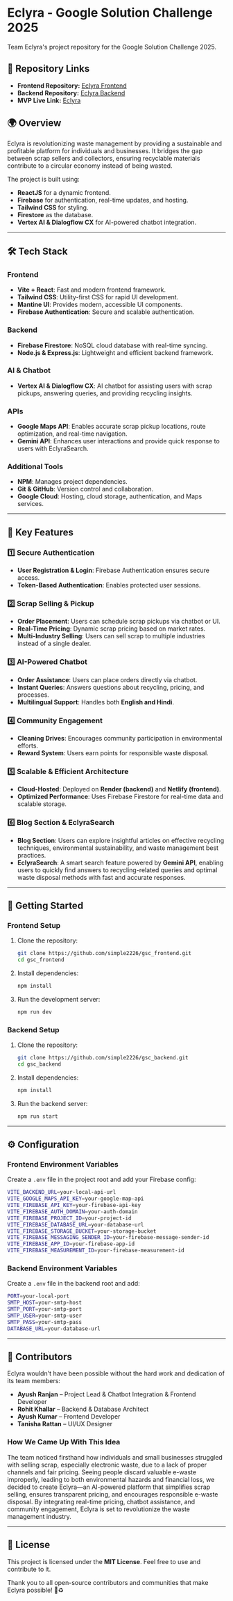 # Eclyra - Google Solution Challenge 2025

Team Eclyra's project repository for the Google Solution Challenge 2025.

## 🔗 Repository Links
- **Frontend Repository:** [Eclyra Frontend](https://github.com/simple2226/gsc_frontend)
- **Backend Repository:** [Eclyra Backend](https://github.com/simple2226/gsc_backend)
- **MVP Live Link:** [Eclyra](https://eclyra.netlify.app/)

## 🌍 Overview
Eclyra is revolutionizing waste management by providing a sustainable and profitable platform for individuals and businesses. It bridges the gap between scrap sellers and collectors, ensuring recyclable materials contribute to a circular economy instead of being wasted. 

The project is built using:
- **ReactJS** for a dynamic frontend.
- **Firebase** for authentication, real-time updates, and hosting.
- **Tailwind CSS** for styling.
- **Firestore** as the database.
- **Vertex AI & Dialogflow CX** for AI-powered chatbot integration.

---

## 🛠️ Tech Stack
### **Frontend**
- **Vite + React**: Fast and modern frontend framework.
- **Tailwind CSS**: Utility-first CSS for rapid UI development.
- **Mantine UI**: Provides modern, accessible UI components.
- **Firebase Authentication**: Secure and scalable authentication.

### **Backend**
- **Firebase Firestore**: NoSQL cloud database with real-time syncing.
- **Node.js & Express.js**: Lightweight and efficient backend framework.

### **AI & Chatbot**
- **Vertex AI & Dialogflow CX**: AI chatbot for assisting users with scrap pickups, answering queries, and providing recycling insights.

### **APIs**
- **Google Maps API**: Enables accurate scrap pickup locations, route optimization, and real-time navigation.
- **Gemini API**: Enhances user interactions and provide quick response to users with EclyraSearch.

### **Additional Tools**
- **NPM**: Manages project dependencies.
- **Git & GitHub**: Version control and collaboration.
- **Google Cloud**: Hosting, cloud storage, authentication, and Maps services.

---

## 🔑 Key Features
### **1️⃣ Secure Authentication**
- **User Registration & Login**: Firebase Authentication ensures secure access.
- **Token-Based Authentication**: Enables protected user sessions.

### **2️⃣ Scrap Selling & Pickup**
- **Order Placement**: Users can schedule scrap pickups via chatbot or UI.
- **Real-Time Pricing**: Dynamic scrap pricing based on market rates.
- **Multi-Industry Selling**: Users can sell scrap to multiple industries instead of a single dealer.

### **3️⃣ AI-Powered Chatbot**
- **Order Assistance**: Users can place orders directly via chatbot.
- **Instant Queries**: Answers questions about recycling, pricing, and processes.
- **Multilingual Support**: Handles both **English and Hindi**.

### **4️⃣ Community Engagement**
- **Cleaning Drives**: Encourages community participation in environmental efforts.
- **Reward System**: Users earn points for responsible waste disposal.

### **5️⃣ Scalable & Efficient Architecture**
- **Cloud-Hosted**: Deployed on **Render (backend)** and **Netlify (frontend)**.
- **Optimized Performance**: Uses Firebase Firestore for real-time data and scalable storage.

### **6️⃣ Blog Section & EclyraSearch**
- **Blog Section**: Users can explore insightful articles on effective recycling techniques, environmental sustainability, and waste management best practices.
- **EclyraSearch**: A smart search feature powered by **Gemini API**, enabling users to quickly find answers to recycling-related queries and optimal waste disposal methods with fast and accurate responses.

---

## 🚀 Getting Started
### **Frontend Setup**
1. Clone the repository:
   ```sh
   git clone https://github.com/simple2226/gsc_frontend.git
   cd gsc_frontend
   ```
2. Install dependencies:
   ```sh
   npm install
   ```
3. Run the development server:
   ```sh
   npm run dev
   ```

### **Backend Setup**
1. Clone the repository:
   ```sh
   git clone https://github.com/simple2226/gsc_backend.git
   cd gsc_backend
   ```
2. Install dependencies:
   ```sh
   npm install
   ```
3. Run the backend server:
   ```sh
   npm run start
   ```

---

## ⚙️ Configuration
### **Frontend Environment Variables**
Create a `.env` file in the project root and add your Firebase config:
```sh
VITE_BACKEND_URL=your-local-api-url
VITE_GOOGLE_MAPS_API_KEY=your-google-map-api
VITE_FIREBASE_API_KEY=your-firebase-api-key
VITE_FIREBASE_AUTH_DOMAIN=your-auth-domain
VITE_FIREBASE_PROJECT_ID=your-project-id
VITE_FIREBASE_DATABASE_URL=your-database-url
VITE_FIREBASE_STORAGE_BUCKET=your-storage-bucket
VITE_FIREBASE_MESSAGING_SENDER_ID=your-firebase-message-sender-id
VITE_FIREBASE_APP_ID=your-firebase-app-id
VITE_FIREBASE_MEASUREMENT_ID=your-firebase-measurement-id
```

### **Backend Environment Variables**
Create a `.env` file in the backend root and add:
```sh
PORT=your-local-port
SMTP_HOST=your-smtp-host
SMTP_PORT=your-smtp-port
SMTP_USER=your-smtp-user
SMTP_PASS=your-smtp-pass
DATABASE_URL=your-database-url
```

---

## 🤝 Contributors
Eclyra wouldn't have been possible without the hard work and dedication of its team members:
- **Ayush Ranjan** – Project Lead & Chatbot Integration & Frontend Developer
- **Rohit Khallar** – Backend & Database Architect
- **Ayush Kumar** – Frontend Developer
- **Tanisha Rattan** – UI/UX Designer

### **How We Came Up With This Idea**
The team noticed firsthand how individuals and small businesses struggled with selling scrap, especially electronic waste, due to a lack of proper channels and fair pricing. Seeing people discard valuable e-waste improperly, leading to both environmental hazards and financial loss, we decided to create Eclyra—an AI-powered platform that simplifies scrap selling, ensures transparent pricing, and encourages responsible e-waste disposal. By integrating real-time pricing, chatbot assistance, and community engagement, Eclyra is set to revolutionize the waste management industry.

---

## 📜 License
This project is licensed under the **MIT License**. Feel free to use and contribute to it.

Thank you to all open-source contributors and communities that make Eclyra possible! 🌱♻️

